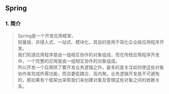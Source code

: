 ## Spring

### 1. 简介
> Spring是一个开发应用框架，
> <br>轻量级、非侵入式、一站式、模块化，其目的是用于简化企业级应用程序开发。
> <br>我们知道应用程序是由一组相互协作的对象组成，而在传统应用程序开发中，一个完整的应用是由一组相互协作的对象组成。
> <br>所以开发一个应用除了要开发业务逻辑之外，最多的是关注如何使这些对象协作来完成所需功能，而且要低耦合、高内聚。业务逻辑开发是不可避免的，那如果有个框架出来帮我们来创建对象及管理这些对象之间的依赖关系。